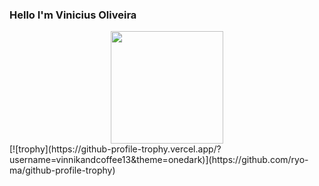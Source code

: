 ### Hello I'm Vinicius Oliveira

<div align="center">
 <img height="180em" src= "https://github-readme-stats.vercel.app/api/top-langs/?username=vinnikandcoffee13&show_icons=true&theme=dark&include_all_commits=true"/>
</div>

<div>
[![trophy](https://github-profile-trophy.vercel.app/?username=vinnikandcoffee13&theme=onedark)](https://github.com/ryo-ma/github-profile-trophy)
</div>
